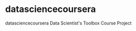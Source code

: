 datasciencecoursera
===================

datasciencecoursera Data Scientist's Toolbox Course Project
